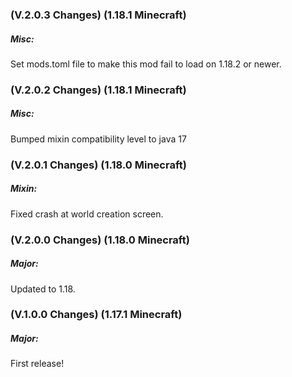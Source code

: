### **(V.2.0.3 Changes) (1.18.1 Minecraft)**

##### Misc:
Set mods.toml file to make this mod fail to load on 1.18.2 or newer.


### **(V.2.0.2 Changes) (1.18.1 Minecraft)**

##### Misc:
Bumped mixin compatibility level to java 17


### **(V.2.0.1 Changes) (1.18.0 Minecraft)**

##### Mixin:
Fixed crash at world creation screen.


### **(V.2.0.0 Changes) (1.18.0 Minecraft)**

##### Major:
Updated to 1.18.


### **(V.1.0.0 Changes) (1.17.1 Minecraft)**

##### Major:
First release!
